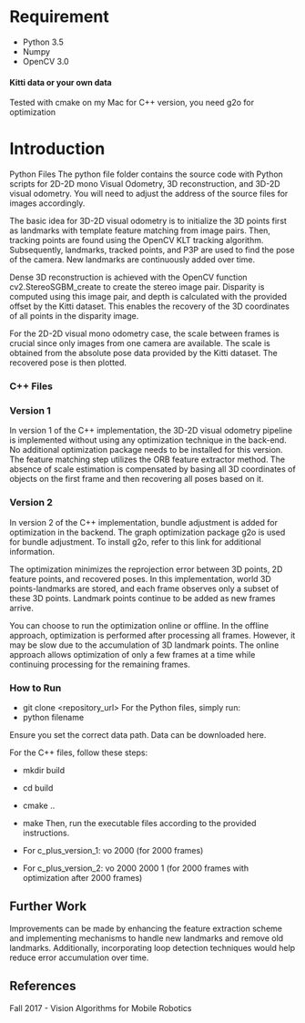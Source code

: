 # Requirement
* Python 3.5
* Numpy
* OpenCV 3.0

#### Kitti data or your own data
Tested with cmake on my Mac for C++ version, you need g2o for optimization

# Introduction
Python Files
The python file folder contains the source code with Python scripts for 2D-2D mono Visual Odometry, 3D reconstruction, and 3D-2D visual odometry. You will need to adjust the address of the source files for images accordingly.

The basic idea for 3D-2D visual odometry is to initialize the 3D points first as landmarks with template feature matching from image pairs. Then, tracking points are found using the OpenCV KLT tracking algorithm. Subsequently, landmarks, tracked points, and P3P are used to find the pose of the camera. New landmarks are continuously added over time.

Dense 3D reconstruction is achieved with the OpenCV function cv2.StereoSGBM_create to create the stereo image pair. Disparity is computed using this image pair, and depth is calculated with the provided offset by the Kitti dataset. This enables the recovery of the 3D coordinates of all points in the disparity image.

For the 2D-2D visual mono odometry case, the scale between frames is crucial since only images from one camera are available. The scale is obtained from the absolute pose data provided by the Kitti dataset. The recovered pose is then plotted.

### C++ Files
### Version 1
In version 1 of the C++ implementation, the 3D-2D visual odometry pipeline is implemented without using any optimization technique in the back-end. No additional optimization package needs to be installed for this version. The feature matching step utilizes the ORB feature extractor method. The absence of scale estimation is compensated by basing all 3D coordinates of objects on the first frame and then recovering all poses based on it.

### Version 2
In version 2 of the C++ implementation, bundle adjustment is added for optimization in the backend. The graph optimization package g2o is used for bundle adjustment. To install g2o, refer to this link for additional information.

The optimization minimizes the reprojection error between 3D points, 2D feature points, and recovered poses. In this implementation, world 3D points-landmarks are stored, and each frame observes only a subset of these 3D points. Landmark points continue to be added as new frames arrive.

You can choose to run the optimization online or offline. In the offline approach, optimization is performed after processing all frames. However, it may be slow due to the accumulation of 3D landmark points. The online approach allows optimization of only a few frames at a time while continuing processing for the remaining frames.

### How to Run

* git clone <repository_url>
For the Python files, simply run:
* python filename

Ensure you set the correct data path. Data can be downloaded here.

For the C++ files, follow these steps:

* mkdir build
* cd build
* cmake ..
* make
Then, run the executable files according to the provided instructions.

* For c_plus_version_1: vo 2000 (for 2000 frames)
* For c_plus_version_2: vo 2000 2000 1 (for 2000 frames with optimization after 2000 frames)


## Further Work
Improvements can be made by enhancing the feature extraction scheme and implementing mechanisms to handle new landmarks and remove old landmarks.
Additionally, incorporating loop detection techniques would help reduce error accumulation over time.

## References
Fall 2017 - Vision Algorithms for Mobile Robotics
